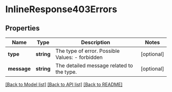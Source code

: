 # InlineResponse403Errors

## Properties
Name | Type | Description | Notes
------------ | ------------- | ------------- | -------------
**type** | **string** | The type of error.  Possible Values:   - forbidden | [optional] 
**message** | **string** | The detailed message related to the type. | [optional] 

[[Back to Model list]](../README.md#documentation-for-models) [[Back to API list]](../README.md#documentation-for-api-endpoints) [[Back to README]](../README.md)


